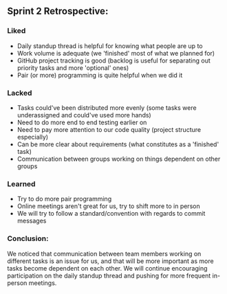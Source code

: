 ## Sprint 2 Retrospective:

### Liked

- Daily standup thread is helpful for knowing what people are up to
- Work volume is adequate (we 'finished' most of what we planned for)
- GitHub project tracking is good (backlog is useful for separating out
priority tasks and more 'optional' ones)
- Pair (or more) programming is quite helpful when we did it

### Lacked

- Tasks could've been distributed more evenly (some tasks were underassigned
and could've used more hands)
- Need to do more end to end testing earlier on
- Need to pay more attention to our code quality (project structure especially)
- Can be more clear about requirements (what constitutes as a 'finished' task)
- Communication between groups working on things dependent on other groups

### Learned

- Try to do more pair programming
- Online meetings aren't great for us, try to shift more to in person
- We will try to follow a standard/convention with regards to commit messages

### Conclusion:

We noticed that communication between team members working on different tasks is
an issue for us, and that will be more important as more tasks become dependent
on each other. We will continue encouraging participation on the daily standup
thread and pushing for more frequent in-person meetings.
